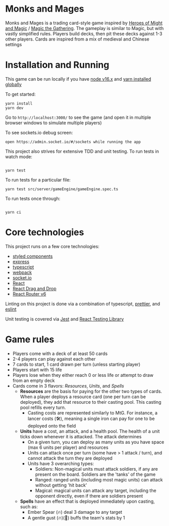 # Monks and Mages

Monks and Mages is a trading card-style game inspired by [Heroes of Might and Magic](https://en.wikipedia.org/wiki/Heroes_of_Might_and_Magic) / [Magic the Gathering](https://en.wikipedia.org/wiki/Magic:_The_Gathering). The gameplay is similar to Magic, but with vastly simplified rules. Players build decks, then pit these decks against 1-3 other players. Cards are inspired from a mix of medieval and Chinese settings

# Installation and Running

This game can be run locally if you have [node v16.x](https://nodejs.org/en/download/) and [yarn installed globally](https://yarnpkg.com/getting-started/install)

To get started:

```
yarn install
yarn dev
```

Go to `http://localhost:3000/` to see the game (and open it in multiple browser windows to simulate multiple players)

To see sockets.io debug screen:

```
open https://admin.socket.io/#/sockets while running the app
```

This project also strives for extensive TDD and unit testing. To run tests in watch mode:

```

yarn test

```

To run tests for a particular file:

```
yarn test src/server/gameEngine/gameEngine.spec.ts
```

To run tests once through:

```

yarn ci

```

# Core technologies

This project runs on a few core technologies:

-   [styled components](https://styled-components.com/)
-   [express](https://expressjs.com/)
-   [typescript](https://www.typescriptlang.org/)
-   [webpack](https://webpack.js.org/)
-   [socket.io](https://socket.io/)
-   [React](https://reactjs.org/)
-   [React Drag and Drop](https://react-dnd.github.io/react-dnd/about)
-   [React Router v6](https://reactrouter.com)

Linting on this project is done via a combination of typescript, [prettier](https://prettier.io/), and [eslint](https://eslint.org/)

Unit testing is covered via [Jest](https://jestjs.io/) and [React Testing Library](https://testing-library.com/docs/react-testing-library/intro/)

# Game rules

-   Players come with a deck of at least 50 cards
-   2-4 players can play against each other
-   7 cards to start, 1 card drawn per turn (unless starting player)
-   Players start with 15 life
-   Players lose when they either reach 0 or less life or attempt to draw from an empty deck
-   Cards come in 3 flavors: _Resources_, _Units_, and _Spells_
    -   **Resources** are the basis for paying for the other two types of cards. When a player deploys a resource card (one per turn can be deployed), they add that resource to their casting pool. This casting pool refills every turn.
        -   Casting costs are represented similarly to MtG. For instance, a lancer costs (🛠️), meaning a single iron can pay for one to be deployed onto the field
    -   **Units** have a cost, an attack, and a health pool. The health of a unit ticks down whenever it is attacked. The attack determines
        -   On a given turn, you can deploy as many units as you have space (max 6 units per player) and resources
        -   Units can attack once per turn (some have > 1 attack / turn), and cannot attack the turn they are deployed
        -   Units have 3 overarching types:
            -   Soldiers: Non-magical units must attack soldiers, if any are present on the board. Soldiers are the 'tanks' of the game
            -   Ranged: ranged units (including most magic units) can attack without getting 'hit back'
            -   Magical: magical units can attack any target, including the opponent directly, even if there are soldiers present
    -   **Spells** have an effect that is deployed immediately upon casting, such as:
        -   Ember Spear (🔥) deal 3 damage to any target
        -   A gentle gust (🔥)(🌊) buffs the team's stats by 1
